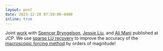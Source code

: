 ```yaml
---
layout: post
date: 2023-12-28 07:59:00-0400
inline: true
---
```


Joint [work](https://www.sciencedirect.com/science/article/pii/S0021999123008161) with [Spencer Bryngelson](https://comp-physics.group/), [Jessie Liu](https://manigroup.stanford.edu/people/jessie-liu), and [Ali Mani](https://manigroup.stanford.edu/) published at JCP. 
We use [sparse LU recovery](https://arxiv.org/abs/2110.05351) to improve the accuracy of the [macroscopic forcing method](https://journals.aps.org/prfluids/abstract/10.1103/PhysRevFluids.6.054607) by orders of magnitude!